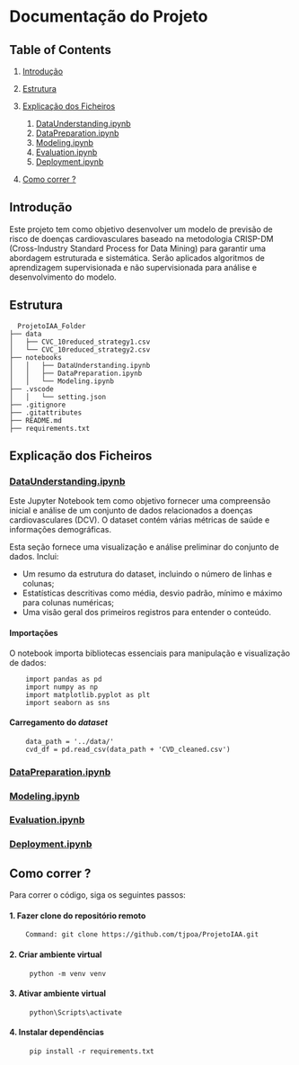 # Documentação do Projeto

## Table of Contents

1. [Introdução](#introduction)
2. [Estrutura](#app-structure)
3. [Explicação dos Ficheiros](#files-explanation)
    1. [DataUnderstanding.ipynb](#dataunderstandingipynb)
    2. [DataPreparation.ipynb](#datapreparationipynb)
    3. [Modeling.ipynb](#modelingipynb)
    4. [Evaluation.ipynb](#evaluationipynb)
    5. [Deployment.ipynb](#deploymentipynb)


4. [Como correr ?](#HowtoRuntheApp)

## Introdução
Este projeto tem como objetivo desenvolver um modelo de previsão de risco de doenças cardiovasculares baseado na metodologia CRISP-DM (Cross-Industry Standard Process for Data Mining) para garantir uma abordagem estruturada e sistemática. Serão aplicados algoritmos de aprendizagem supervisionada e não supervisionada para análise e desenvolvimento do modelo. 

## Estrutura

```
  ProjetoIAA_Folder      
├── data
│   ├── CVC_10reduced_strategy1.csv
│   └── CVC_10reduced_strategy2.csv
├── notebooks
│   │   ├── DataUnderstanding.ipynb
│   │   ├── DataPreparation.ipynb
│   │   └── Modeling.ipynb
├── .vscode
│   │   └── setting.json
├── .gitignore
├── .gitattributes
├── README.md
├── requirements.txt
```

## Explicação dos Ficheiros
### [DataUnderstanding.ipynb](notebooks/DataUnderstanding.ipynb)
Este Jupyter Notebook tem como objetivo fornecer uma compreensão inicial e análise de um conjunto de dados relacionados a doenças cardiovasculares (DCV). O dataset contém várias métricas de saúde e informações demográficas.

Esta seção fornece uma visualização e análise preliminar do conjunto de dados. Inclui:
* Um resumo da estrutura do dataset, incluindo o número de linhas e colunas;
* Estatísticas descritivas como média, desvio padrão, mínimo e máximo para colunas numéricas;
* Uma visão geral dos primeiros registros para entender o conteúdo.

#### Importações
O notebook importa bibliotecas essenciais para manipulação e visualização de dados:

        import pandas as pd
        import numpy as np
        import matplotlib.pyplot as plt
        import seaborn as sns

#### Carregamento do *dataset*

        data_path = '../data/'
        cvd_df = pd.read_csv(data_path + 'CVD_cleaned.csv')


### [DataPreparation.ipynb](notebooks/DataPreparation.ipynb)

### [Modeling.ipynb](notebooks/Modeling.ipynb)
### [Evaluation.ipynb](notebooks/Evaluation.ipynb)
### [Deployment.ipynb](notebooks/Deployment.ipynb)



## Como correr ?

Para correr o código, siga os seguintes passos:
#### 1. Fazer clone do repositório remoto
        Command: git clone https://github.com/tjpoa/ProjetoIAA.git

#### 2. Criar ambiente virtual
         python -m venv venv

#### 3. Ativar ambiente virtual
         python\Scripts\activate

#### 4. Instalar dependências
         pip install -r requirements.txt


